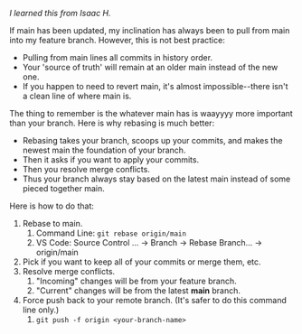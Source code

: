 _I learned this from Isaac H._

If main has been updated, my inclination has always been to pull from main into my feature branch. However, this is not best practice:
- Pulling from main lines all commits in history order.
- Your 'source of truth' will remain at an older main instead of the new one.
- If you happen to need to revert main, it's almost impossible--there isn't a clean line of where main is.

The thing to remember is the whatever main has is waayyyy more important than your branch.
Here is why rebasing is much better:
- Rebasing takes your branch, scoops up your commits, and makes the newest main the foundation of your branch.
- Then it asks if you want to apply your commits.
- Then you resolve merge conflicts.
- Thus your branch always stay based on the latest main instead of some pieced together main.

Here is how to do that:
1. Rebase to main.
	1. Command Line: `git rebase origin/main` 
	2. VS Code: Source Control ... &rarr; Branch &rarr; Rebase Branch... &rarr; origin/main
2. Pick if you want to keep all of your commits or merge them, etc.
3. Resolve merge conflicts.
	1. "Incoming" changes will be from your feature branch.
	2. "Current" changes will be from the latest **main** branch.
4. Force push back to your remote branch. (It's safer to do this command line only.)
	1. `git push -f origin <your-branch-name>`
